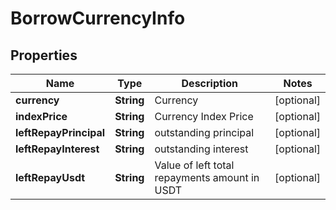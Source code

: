 

# BorrowCurrencyInfo

## Properties

Name | Type | Description | Notes
------------ | ------------- | ------------- | -------------
**currency** | **String** | Currency |  [optional]
**indexPrice** | **String** | Currency Index Price |  [optional]
**leftRepayPrincipal** | **String** | outstanding principal |  [optional]
**leftRepayInterest** | **String** | outstanding interest |  [optional]
**leftRepayUsdt** | **String** | Value of left total repayments amount in USDT |  [optional]



